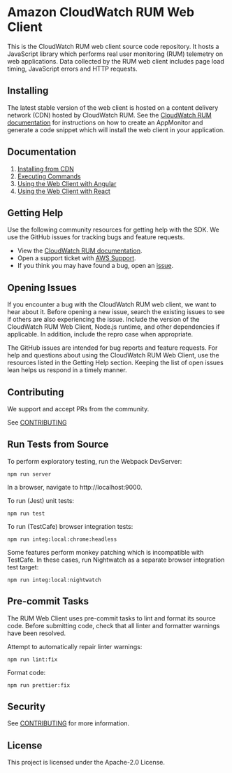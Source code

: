 # Amazon CloudWatch RUM Web Client

This is the CloudWatch RUM web client source code repository. It hosts a
JavaScript library which performs real user monitoring (RUM) telemetry on web
applications. Data collected by the RUM web client includes page load timing,
JavaScript errors and HTTP requests.

## Installing

The latest stable version of the web client is hosted on a content delivery
network (CDN) hosted by CloudWatch RUM. See the [CloudWatch RUM
documentation](https://docs.aws.amazon.com/AmazonCloudWatch/latest/monitoring/CloudWatch-RUM.html)
for instructions on how to create an AppMonitor and generate a code snippet
which will install the web client in your application.

## Documentation

1. [Installing from CDN](docs/cdn_installation.md)
2. [Executing Commands](docs/cdn_commands.md)
3. [Using the Web Client with Angular](docs/cdn_angular.md)
4. [Using the Web Client with React](docs/cdn_react.md)

## Getting Help

Use the following community resources for getting help with the SDK. We use the GitHub issues for tracking bugs and feature requests.

-   View the [CloudWatch RUM documentation](https://docs.aws.amazon.com/AmazonCloudWatch/latest/monitoring/CloudWatch-RUM.html).
-   Open a support ticket with [AWS Support](https://docs.aws.amazon.com/awssupport/latest/user/getting-started.html).
-   If you think you may have found a bug, open an [issue](https://github.com/aws-observability/aws-rum-web/issues/new).

## Opening Issues

If you encounter a bug with the CloudWatch RUM web client, we want to hear
about it. Before opening a new issue, search the existing issues to see if
others are also experiencing the issue. Include the version of the CloudWatch
RUM Web Client, Node.js runtime, and other dependencies if applicable. In
addition, include the repro case when appropriate.

The GitHub issues are intended for bug reports and feature requests. For help
and questions about using the CloudWatch RUM Web Client, use the resources
listed in the Getting Help section. Keeping the list of open issues lean helps
us respond in a timely manner.

## Contributing

We support and accept PRs from the community.

See [CONTRIBUTING](./CONTRIBUTING.md)

## Run Tests from Source

To perform exploratory testing, run the Webpack DevServer:

`npm run server`

In a browser, navigate to http://localhost:9000.

To run (Jest) unit tests:

`npm run test`

To run (TestCafe) browser integration tests:

`npm run integ:local:chrome:headless`

Some features perform monkey patching which is incompatible with TestCafe. In
these cases, run Nightwatch as a separate browser integration test target:

`npm run integ:local:nightwatch`

## Pre-commit Tasks

The RUM Web Client uses pre-commit tasks to lint and format its source code.
Before submitting code, check that all linter and formatter warnings have been
resolved.

Attempt to automatically repair linter warnings:

`npm run lint:fix`

Format code:

`npm run prettier:fix`

## Security

See [CONTRIBUTING](CONTRIBUTING.md#security-issue-notifications) for more
information.

## License

This project is licensed under the Apache-2.0 License.
